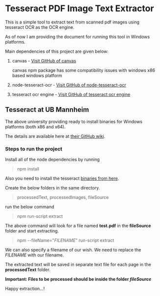 # Tesseract PDF Image Text Extractor

This is a simple tool to extract text from scanned pdf images using tesseract OCR as the OCR engine.

As of now I am providing the document for running this tool in Windows platforms.

Main dependencies of this project are given below:

1. canvas - [Visit GitHub of canvas](https://github.com/Automattic/node-canvas)

    canvas npm package has some compatibility issues with windows x86 based windows platform

2. node-tesseract-ocr - [Visit GitHub of node-tesseract-ocr](https://github.com/zapolnoch/node-tesseract-ocr)

3. tesseract ocr engine - [Visit GitHub of tesseract ocr engine](https://github.com/tesseract-ocr/tesseract)

## Tesseract at UB Mannheim

The above university providing ready to install binaries for Windows platforms (both x86 and x64).

The details are available here at [their GitHub wiki](https://github.com/UB-Mannheim/tesseract/wiki).


### Steps to run the project

Install all of the node dependencies by running
>npm install

Also you need to install the tesseract [binaries from here](https://github.com/UB-Mannheim/tesseract/wiki).


Create the below folders in the same directory.

>processedText,
>processedImages,
>fileSource

run the below command

>npm run-script extract

The above command will look for a file named **test.pdf** in the **fileSource** folder and start extracting.

 >npm  --fileName="_FILENAME_" run-script extract

 We can also specify a filename of our wish. We need to replace the _FILENAME_ with our filename.

 The extracted text will be saved in separate text file for each page in the **processedText** folder.

 **Important: Files to be processed should be inside the folder _fileSource_**

Happy extraction...!

